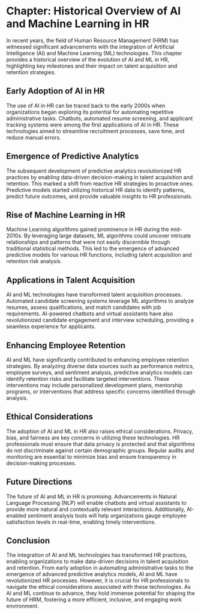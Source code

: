 Chapter: Historical Overview of AI and Machine Learning in HR
=============================================================

In recent years, the field of Human Resource Management (HRM) has witnessed significant advancements with the integration of Artificial Intelligence (AI) and Machine Learning (ML) technologies. This chapter provides a historical overview of the evolution of AI and ML in HR, highlighting key milestones and their impact on talent acquisition and retention strategies.

Early Adoption of AI in HR
--------------------------

The use of AI in HR can be traced back to the early 2000s when organizations began exploring its potential for automating repetitive administrative tasks. Chatbots, automated resume screening, and applicant tracking systems were among the first applications of AI in HR. These technologies aimed to streamline recruitment processes, save time, and reduce manual errors.

Emergence of Predictive Analytics
---------------------------------

The subsequent development of predictive analytics revolutionized HR practices by enabling data-driven decision-making in talent acquisition and retention. This marked a shift from reactive HR strategies to proactive ones. Predictive models started utilizing historical HR data to identify patterns, predict future outcomes, and provide valuable insights to HR professionals.

Rise of Machine Learning in HR
------------------------------

Machine Learning algorithms gained prominence in HR during the mid-2010s. By leveraging large datasets, ML algorithms could uncover intricate relationships and patterns that were not easily discernible through traditional statistical methods. This led to the emergence of advanced predictive models for various HR functions, including talent acquisition and retention risk analysis.

Applications in Talent Acquisition
----------------------------------

AI and ML technologies have transformed talent acquisition processes. Automated candidate screening systems leverage ML algorithms to analyze resumes, assess qualifications, and match candidates with job requirements. AI-powered chatbots and virtual assistants have also revolutionized candidate engagement and interview scheduling, providing a seamless experience for applicants.

Enhancing Employee Retention
----------------------------

AI and ML have significantly contributed to enhancing employee retention strategies. By analyzing diverse data sources such as performance metrics, employee surveys, and sentiment analysis, predictive analytics models can identify retention risks and facilitate targeted interventions. These interventions may include personalized development plans, mentorship programs, or interventions that address specific concerns identified through analysis.

Ethical Considerations
----------------------

The adoption of AI and ML in HR also raises ethical considerations. Privacy, bias, and fairness are key concerns in utilizing these technologies. HR professionals must ensure that data privacy is protected and that algorithms do not discriminate against certain demographic groups. Regular audits and monitoring are essential to minimize bias and ensure transparency in decision-making processes.

Future Directions
-----------------

The future of AI and ML in HR is promising. Advancements in Natural Language Processing (NLP) will enable chatbots and virtual assistants to provide more natural and contextually relevant interactions. Additionally, AI-enabled sentiment analysis tools will help organizations gauge employee satisfaction levels in real-time, enabling timely interventions.

Conclusion
----------

The integration of AI and ML technologies has transformed HR practices, enabling organizations to make data-driven decisions in talent acquisition and retention. From early adoption in automating administrative tasks to the emergence of advanced predictive analytics models, AI and ML have revolutionized HR processes. However, it is crucial for HR professionals to navigate the ethical considerations associated with these technologies. As AI and ML continue to advance, they hold immense potential for shaping the future of HRM, fostering a more efficient, inclusive, and engaging work environment.
